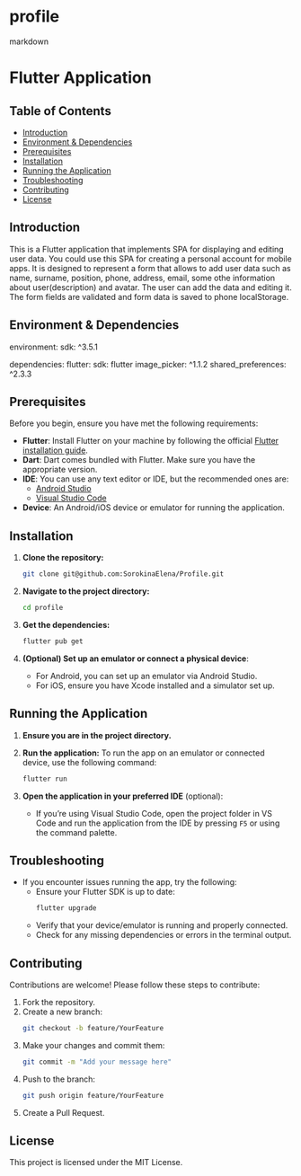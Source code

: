 # profile

markdown
# Flutter Application

## Table of Contents
- [Introduction](#introduction)
- [Environment & Dependencies](#environment&dependencies)
- [Prerequisites](#prerequisites)
- [Installation](#installation)
- [Running the Application](#running-the-application)
- [Troubleshooting](#troubleshooting)
- [Contributing](#contributing)
- [License](#license)


## Introduction

This is a Flutter application that implements SPA for displaying and editing user data. You could use this SPA for creating a personal account for mobile apps. 
It is designed to represent a form that allows to add user data such as name, surname, position, phone, address, email, some othe information about user(description) and avatar. The user can add the data and editing it. The form fields are validated and form data is saved to phone localStorage.

## Environment & Dependencies

environment:
  sdk: ^3.5.1

dependencies:
  flutter:
    sdk: flutter
  image_picker: ^1.1.2
  shared_preferences: ^2.3.3

## Prerequisites

Before you begin, ensure you have met the following requirements:

- **Flutter**: Install Flutter on your machine by following the official [Flutter installation guide](https://flutter.dev/docs/get-started/install).
- **Dart**: Dart comes bundled with Flutter. Make sure you have the appropriate version.
- **IDE**: You can use any text editor or IDE, but the recommended ones are:
  - [Android Studio](https://developer.android.com/studio)
  - [Visual Studio Code](https://code.visualstudio.com/)
- **Device**: An Android/iOS device or emulator for running the application.

## Installation

1. **Clone the repository:**
   ```bash
   git clone git@github.com:SorokinaElena/Profile.git
   ```
   
2. **Navigate to the project directory:**
   ```bash
   cd profile
   ```

3. **Get the dependencies:**
   ```bash
   flutter pub get
   ```

4. **(Optional) Set up an emulator or connect a physical device**:
   - For Android, you can set up an emulator via Android Studio.
   - For iOS, ensure you have Xcode installed and a simulator set up.

## Running the Application

1. **Ensure you are in the project directory.**

2. **Run the application:**
   To run the app on an emulator or connected device, use the following command:
   ```bash
   flutter run
   ```

3. **Open the application in your preferred IDE** (optional):
   - If you’re using Visual Studio Code, open the project folder in VS Code and run the application from the IDE by pressing `F5` or using the command palette.

## Troubleshooting

- If you encounter issues running the app, try the following:
  - Ensure your Flutter SDK is up to date:
    ```bash
    flutter upgrade
    ```
  - Verify that your device/emulator is running and properly connected.
  - Check for any missing dependencies or errors in the terminal output.

## Contributing

Contributions are welcome! Please follow these steps to contribute:

1. Fork the repository.
2. Create a new branch:
   ```bash
   git checkout -b feature/YourFeature
   ```
3. Make your changes and commit them:
   ```bash
   git commit -m "Add your message here"
   ```
4. Push to the branch:
   ```bash
   git push origin feature/YourFeature
   ```
5. Create a Pull Request.

## License

This project is licensed under the MIT License.
